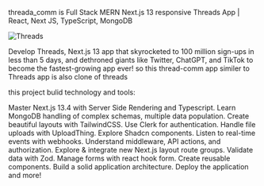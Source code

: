 
threada_comm is Full Stack MERN Next.js 13 responsive Threads App | React, Next JS, TypeScript, MongoDB

![Threads](https://github.com/Vinothkumar3/threads_comm/assets/63175218/9f0b59dd-fbb3-4c9d-93cc-0cc59fa63ba2)

Develop Threads, Next.js 13 app that skyrocketed to 100 million sign-ups in less than 5 days, and dethroned giants like Twitter, ChatGPT, and TikTok to become the fastest-growing app ever!
so this thread-comm app similer to Threads app is also clone of threads

this project bulid technology and tools:

Master Next.js 13.4 with Server Side Rendering and Typescript.
Learn MongoDB handling of complex schemas, multiple data population.
Create beautiful layouts with TailwindCSS.
Use Clerk for authentication.
Handle file uploads with UploadThing.
Explore Shadcn components.
Listen to real-time events with webhooks.
Understand middleware, API actions, and authorization.
Explore & integrate new Next.js layout route groups.
Validate data with Zod.
Manage forms with react hook form.
Create reusable components.
Build a solid application architecture.
Deploy the application and more!
